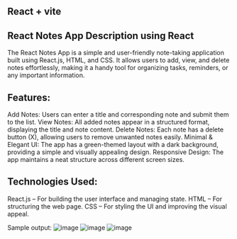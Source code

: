 React + vite 
--------------
React Notes App Description using React
-----------------------------------------
The React Notes App is a simple and user-friendly note-taking application built using React.js, HTML, and CSS. 
It allows users to add, view, and delete notes effortlessly, making it a handy tool for organizing tasks, reminders, or any important information.

Features:
-------------
Add Notes: Users can enter a title and corresponding note and submit them to the list.
View Notes: All added notes appear in a structured format, displaying the title and note content.
Delete Notes: Each note has a delete button (X), allowing users to remove unwanted notes easily.
Minimal & Elegant UI: The app has a green-themed layout with a dark background, providing a simple and visually appealing design.
Responsive Design: The app maintains a neat structure across different screen sizes.

Technologies Used:
------------------
React.js – For building the user interface and managing state.
HTML – For structuring the web page.
CSS – For styling the UI and improving the visual appeal.

Sample output:
![image](https://github.com/user-attachments/assets/843b402b-b913-49b3-bf8e-22af84bf5a60)
![image](https://github.com/user-attachments/assets/f3d4691c-24b6-4f12-a5ca-d4730fc2c29a)
![image](https://github.com/user-attachments/assets/919b2f5e-1502-4b93-a25f-3aebacca3055)


